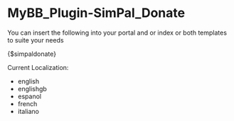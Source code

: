 # MyBB_Plugin-SimPal_Donate

You can insert the following into your portal and or index or both templates to suite your needs

{$simpaldonate}

Current Localization:

- english
- englishgb
- espanol
- french
- italiano
